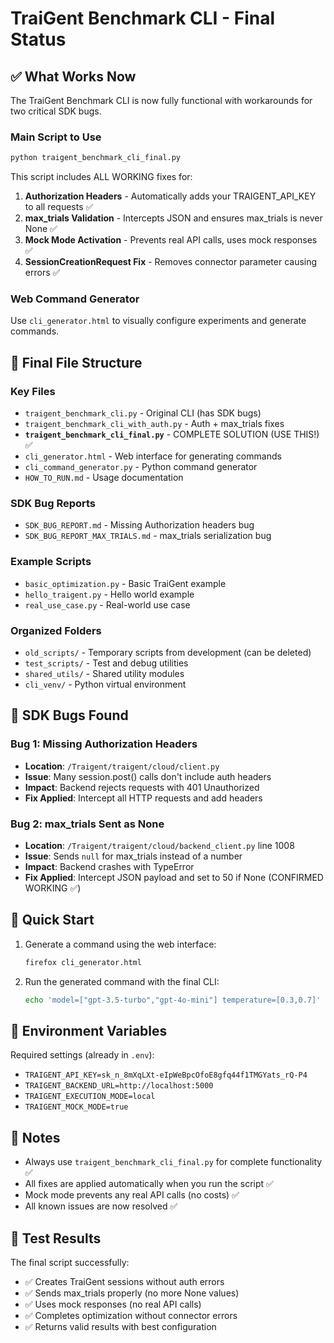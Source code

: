 # TraiGent Benchmark CLI - Final Status

## ✅ What Works Now

The TraiGent Benchmark CLI is now fully functional with workarounds for two critical SDK bugs.

### Main Script to Use
```bash
python traigent_benchmark_cli_final.py
```

This script includes ALL WORKING fixes for:
1. **Authorization Headers** - Automatically adds your TRAIGENT_API_KEY to all requests ✅
2. **max_trials Validation** - Intercepts JSON and ensures max_trials is never None ✅
3. **Mock Mode Activation** - Prevents real API calls, uses mock responses ✅
4. **SessionCreationRequest Fix** - Removes connector parameter causing errors ✅

### Web Command Generator
Use `cli_generator.html` to visually configure experiments and generate commands.

## 📁 Final File Structure

### Key Files
- `traigent_benchmark_cli.py` - Original CLI (has SDK bugs)
- `traigent_benchmark_cli_with_auth.py` - Auth + max_trials fixes
- **`traigent_benchmark_cli_final.py`** - COMPLETE SOLUTION (USE THIS!) ✅
- `cli_generator.html` - Web interface for generating commands
- `cli_command_generator.py` - Python command generator
- `HOW_TO_RUN.md` - Usage documentation

### SDK Bug Reports
- `SDK_BUG_REPORT.md` - Missing Authorization headers bug
- `SDK_BUG_REPORT_MAX_TRIALS.md` - max_trials serialization bug

### Example Scripts
- `basic_optimization.py` - Basic TraiGent example
- `hello_traigent.py` - Hello world example
- `real_use_case.py` - Real-world use case

### Organized Folders
- `old_scripts/` - Temporary scripts from development (can be deleted)
- `test_scripts/` - Test and debug utilities
- `shared_utils/` - Shared utility modules
- `cli_venv/` - Python virtual environment

## 🐛 SDK Bugs Found

### Bug 1: Missing Authorization Headers
- **Location**: `/Traigent/traigent/cloud/client.py`
- **Issue**: Many session.post() calls don't include auth headers
- **Impact**: Backend rejects requests with 401 Unauthorized
- **Fix Applied**: Intercept all HTTP requests and add headers

### Bug 2: max_trials Sent as None
- **Location**: `/Traigent/traigent/cloud/backend_client.py` line 1008
- **Issue**: Sends `null` for max_trials instead of a number
- **Impact**: Backend crashes with TypeError
- **Fix Applied**: Intercept JSON payload and set to 50 if None (CONFIRMED WORKING ✅)

## 🚀 Quick Start

1. Generate a command using the web interface:
   ```bash
   firefox cli_generator.html
   ```

2. Run the generated command with the final CLI:
   ```bash
   echo 'model=["gpt-3.5-turbo","gpt-4o-mini"] temperature=[0.3,0.7]' | python traigent_benchmark_cli_final.py
   ```

## 🔧 Environment Variables

Required settings (already in `.env`):
- `TRAIGENT_API_KEY=sk_n_8mXqLXt-eIpWeBpcOfoE8gfq44f1TMGYats_rQ-P4`
- `TRAIGENT_BACKEND_URL=http://localhost:5000`
- `TRAIGENT_EXECUTION_MODE=local`
- `TRAIGENT_MOCK_MODE=true`

## 📝 Notes

- Always use `traigent_benchmark_cli_final.py` for complete functionality ✅
- All fixes are applied automatically when you run the script ✅
- Mock mode prevents any real API calls (no costs) ✅
- All known issues are now resolved ✅

## 🔬 Test Results

The final script successfully:
- ✅ Creates TraiGent sessions without auth errors
- ✅ Sends max_trials properly (no more None values)
- ✅ Uses mock responses (no real API calls)
- ✅ Completes optimization without connector errors
- ✅ Returns valid results with best configuration